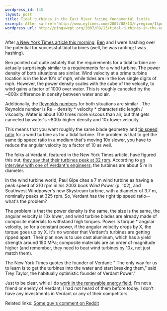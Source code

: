 ```yaml
--- 
wordpress_id: 145
layout: post
title: Tidal turbines in the East River facing fundamental limits
excerpt: After <a href="http://www.nytimes.com/2007/08/13/nyregion/13power.html">a New York Times article this morning</a>, <a href="http://fiveislandsorchard.wordpress.com/">Ben</a> and I were hashing over the potential for successful tidal turbines (well, he was ranting; I was hashing).
wordpress_url: http://pingswept.org/2007/08/13/tidal-turbines-in-the-east-river-facing-fundamental-limits/
---
```

After <a href="http://www.nytimes.com/2007/08/13/nyregion/13power.html">a New York Times article this morning</a>, <a href="http://fiveislandsorchard.wordpress.com/">Ben</a> and I were hashing over the potential for successful tidal turbines (well, he was ranting; I was hashing).

Ben pointed out quite astutely that the requirements for a tidal turbine are actually surprisingly similar to a requirements for a wind turbine. The power density of both situations are similar. Wind velocity at a prime turbine location is in the low 10's of mph, while tides are in the low single digits of mph. However, the power density scales with the cube of the velocity, to wind gains a factor of 1000 over water. This is roughly canceled by the ~800x difference in density between water and air.

Additionally, the <a href="http://en.wikipedia.org/wiki/Reynolds_number">Reynolds numbers</a> for both situations are similar . The Reynolds number is Re = density * velocity * characteristic length / viscosity. Water is about 100 times more viscous than air, but that gets canceled by water's ~800x higher density and 10x lower velocity.

This means that you want roughly the same blade geometry and <a href="http://www.daviddarling.info/encyclopedia/T/AE_tip_speed_ratio.html">tip speed ratio</a> for a wind turbine as for a tidal turbine. The problem is that to get the same tip speed ratio in a medium that's moving 10x slower, you have to reduce the angular velocity by a factor of 10 as well.

The folks at Verdant, featured in the New York Times article, have figured this out; <a href="http://www.verdantpower.com/2000/01/25/how-fast-turbine/">they say that their turbines peak at 32 rpm</a>. According to <a href="http://www.wnyc.org/news/articles/76686">an interview with one of Verdant's engineers</a>, the turbines are about 5 m in diameter.

In the wind turbine world, Paul Gipe cites a 7 m wind turbine as having a peak speed of 310 rpm in his 2003 book <em>Wind Power</em> (p. 102), and Southwest Windpower's new Skystream turbine, with a diameter of 3.7 m, nominally peaks at 325 rpm. So, Verdant has the right tip speed ratio-- what's the problem?

The problem is that the power density is the same, the size is the same, the angular velocity is 10x lower, and wind turbine blades are already made of composite materials to withstand high torques. Power is torque * angular velocity, so for a constant power, if the angular velocity drops by X, the torque goes up by X. It's no wonder that Verdant's turbines are getting ripped apart. Their plan now is to use cast aluminum, which has a yield strength around 150 MPa; composite materials are an order of magnitude higher (and remember, they need to beat wind turbines by 10x, not just match them).

The New York Times quotes the founder of Verdant: "'The only way for us to learn is to get the turbines into the water and start breaking them,” said Trey Taylor, the habitually optimistic founder of Verdant Power."

Just to be clear, while I do <a href="http://greenmountainengineering.com">work in the renewable energy field</a>, I'm not a friend or enemy of Verdant; I had not heard of them before today. I don't have any investments in Verdant or any of their competitors.

Related links:
<a href="http://reddit.com/info/2evoc/comments/c2evph">Some guy's comment on Reddit</a>
